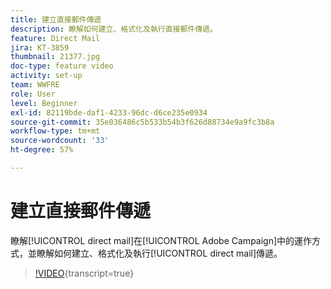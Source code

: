 ```yaml
---
title: 建立直接郵件傳遞
description: 瞭解如何建立、格式化及執行直接郵件傳遞。
feature: Direct Mail
jira: KT-3859
thumbnail: 21377.jpg
doc-type: feature video
activity: set-up
team: WWFRE
role: User
level: Beginner
exl-id: 82119bde-daf1-4233-96dc-d6ce235e0934
source-git-commit: 35e036486c5b533b54b3f626d88734e9a9fc3b8a
workflow-type: tm+mt
source-wordcount: '33'
ht-degree: 57%

---
```


# 建立直接郵件傳遞

瞭解[!UICONTROL direct mail]在[!UICONTROL Adobe Campaign]中的運作方式，並瞭解如何建立、格式化及執行[!UICONTROL direct mail]傳遞。

>[!VIDEO](https://video.tv.adobe.com/v/21377?quality=12&learn=on){transcript=true}
